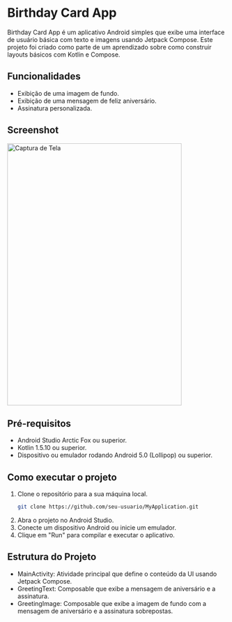 # Birthday Card App

Birthday Card App é um aplicativo Android simples que exibe uma interface de usuário básica com texto e imagens usando Jetpack Compose. Este projeto foi criado como parte de um aprendizado sobre como construir layouts básicos com Kotlin e Compose.

## Funcionalidades

- Exibição de uma imagem de fundo.
- Exibição de uma mensagem de feliz aniversário.
- Assinatura personalizada.

## Screenshot
<img src="Screenshot.png" alt="Captura de Tela" width="400" height="600">


## Pré-requisitos

- Android Studio Arctic Fox ou superior.
- Kotlin 1.5.10 ou superior.
- Dispositivo ou emulador rodando Android 5.0 (Lollipop) ou superior.

## Como executar o projeto

1. Clone o repositório para a sua máquina local.
   ```bash
   git clone https://github.com/seu-usuario/MyApplication.git
   
2. Abra o projeto no Android Studio.
3. Conecte um dispositivo Android ou inicie um emulador.
4. Clique em "Run" para compilar e executar o aplicativo.
   
## Estrutura do Projeto
 - MainActivity: Atividade principal que define o conteúdo da UI usando Jetpack Compose.
 - GreetingText: Composable que exibe a mensagem de aniversário e a assinatura.
 - GreetingImage: Composable que exibe a imagem de fundo com a mensagem de aniversário e a assinatura sobrepostas.
